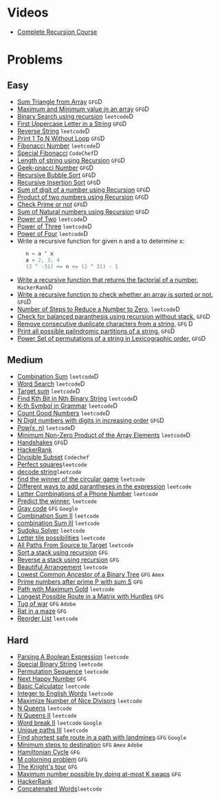 # Videos
- [Complete Recursion Course](https://www.youtube.com/playlist?list=PL9gnSGHSqcnp39cTyB1dTZ2pJ04Xmdrod)

# Problems

## Easy
- [Sum Triangle from Array](https://www.geeksforgeeks.org/sum-triangle-from-array/) `GFG`D
- [Maximum and Minimum value in an array](https://www.geeksforgeeks.org/recursive-programs-to-find-minimum-and-maximum-elements-of-array/) `GFG`D
- [Binary Search using recursion](https://leetcode.com/problems/binary-search/) `leetcode`D
- [First Uppercase Letter in a String](https://www.geeksforgeeks.org/first-uppercase-letter-in-a-string-iterative-and-recursive/) `GFG`D
- [Reverse String](https://leetcode.com/problems/reverse-string/) `leetcode`D
- [Print 1 To N Without Loop](https://practice.geeksforgeeks.org/problems/print-1-to-n-without-using-loops-1587115620/1/) `GFG`D
- [Fibonacci Number](https://leetcode.com/problems/fibonacci-number/) `leetcode`D
- [Special Fibonacci](https://www.codechef.com/problems/FIBXOR01/) `CodeChef`D
- [Length of string using Recursion](https://www.geeksforgeeks.org/program-for-length-of-a-string-using-recursion/) `GFG`D
- [Geek-onacci Number](https://practice.geeksforgeeks.org/problems/geek-onacci-number/0/) `GFG`D
- [Recursive Bubble Sort](https://www.geeksforgeeks.org/recursive-bubble-sort/) `GFG`D
- [Recursive Insertion Sort](https://www.geeksforgeeks.org/recursive-insertion-sort/) `GFG`D
- [Sum of digit of a number using Recursion](https://www.geeksforgeeks.org/sum-digit-number-using-recursion/) `GFG`D
- [Product of two numbers using Recursion](https://www.geeksforgeeks.org/product-2-numbers-using-recursion/) `GFG`D
- [Check Prime or not](https://www.geeksforgeeks.org/recursive-program-prime-number/) `GFG`D
- [Sum of Natural numbers using Recursion](https://www.geeksforgeeks.org/sum-of-natural-numbers-using-recursion/) `GFG`D
- [Power of Two](https://leetcode.com/problems/power-of-two/) `leetcode`D
- [Power of Three](https://leetcode.com/problems/power-of-three/) `leetcode`D
- [Power of Four](https://leetcode.com/problems/power-of-four/) `leetcode`D
- Write a recursive function for given n and a to determine x:
```java
      n = a ^ x 
      a = 2, 3, 4
      (2 ^ -31) <= n <= (2 ^ 31) - 1      
```
- [Write a recursive function that returns the factorial of a number.](https://www.hackerrank.com/challenges/30-recursion/problem) `HackerRank`D
- [Write a recursive function to check whether an array is sorted or not.](https://www.geeksforgeeks.org/program-check-array-sorted-not-iterative-recursive) `GFG`D
- [Number of Steps to Reduce a Number to Zero.](https://leetcode.com/problems/number-of-steps-to-reduce-a-number-to-zero/) `leetcode`D
- [Check for balanced paranthesis using recursion without stack.](https://www.geeksforgeeks.org/check-for-balanced-parenthesis-without-using-stack/) `GFG`D
- [Remove consecutive duplicate characters from a string.](https://www.geeksforgeeks.org/remove-consecutive-duplicates-string/) `GFG` D
- [Print all possible palindromic partitions of a string.](https://www.geeksforgeeks.org/given-a-string-print-all-possible-palindromic-partition/) `GFG`D
- [Power Set of permutations of a string in Lexicographic order.](https://www.geeksforgeeks.org/powet-set-lexicographic-order/) `GFG`D

## Medium
- [Combination Sum](https://leetcode.com/problems/combination-sum/) `leetcode`D
- [Word Search](https://leetcode.com/problems/word-search/) `leetcode`D
- [Target sum](https://leetcode.com/problems/target-sum/) `leetcode`D
- [Find Kth Bit in Nth Binary String](https://leetcode.com/problems/find-kth-bit-in-nth-binary-string/) `leetcode`D
- [K-th Symbol in Grammar](https://leetcode.com/problems/k-th-symbol-in-grammar/) `leetcode`D
- [Count Good Numbers](https://leetcode.com/problems/count-good-numbers/) `leetcode`D
- [N Digit numbers with digits in increasing order](https://practice.geeksforgeeks.org/problems/n-digit-numbers-with-digits-in-increasing-order5903/1/) `GFG`D
- [Pow(x, n)](https://leetcode.com/problems/powx-n/) `leetcode`D
- [Minimum Non-Zero Product of the Array Elements](https://leetcode.com/problems/minimum-non-zero-product-of-the-array-elements/) `leetcode`D
- [Handshakes](https://practice.geeksforgeeks.org/problems/handshakes1303/1/) `GFG`D
- [HackerRank](https://www.hackerrank.com/domains/algorithms?filters%5Bsubdomains%5D%5B%5D=recursion&filters%5Bdifficulty%5D%5B%5D=medium)
- [Divisible Subset](https://www.codechef.com/problems/DIVSUBS)  `Codechef`
- [Perfect squares](https://leetcode.com/problems/perfect-squares/)`leetcode`
- [decode string](https://leetcode.com/problems/decode-string/)`leetcode`
- [find the winner of the circular game](https://leetcode.com/problems/find-the-winner-of-the-circular-game/) `leetcode`
- [Different ways to add parantheses in the expression](https://leetcode.com/problems/different-ways-to-add-parentheses/) `leetcode`
- [Letter Combinations of a Phone Number](https://leetcode.com/problems/letter-combinations-of-a-phone-number/) `leetcode`
- [Predict the winner.](https://leetcode.com/problems/predict-the-winner/) `leetcode`
- [Gray code](https://practice.geeksforgeeks.org/problems/gray-code-1611215248/1/) `GFG` `Google`
- [Combination Sum II](https://leetcode.com/problems/combination-sum-ii/) `leetcode`
- [combination Sum III](https://leetcode.com/problems/combination-sum-iii/) `leetcode`
- [Sudoku Solver](https://leetcode.com/problems/sudoku-solver/) `leetcode`
- [Letter tile possibilities](https://leetcode.com/problems/letter-tile-possibilities/) `leetcode`
- [All Paths From Source to Target](https://leetcode.com/problems/all-paths-from-source-to-target/) `leetcode`
- [Sort a stack using recursion](https://www.geeksforgeeks.org/sort-a-stack-using-recursion/) `GFG`
- [Reverse a stack using recursion](https://www.geeksforgeeks.org/reverse-a-stack-using-recursion/) `GFG`
- [Beautiful Arrangement](https://leetcode.com/problems/beautiful-arrangement/) `leetcode`
- [Lowest Common Ancestor of a Binary Tree](https://practice.geeksforgeeks.org/problems/lowest-common-ancestor-in-a-binary-tree/1/) `GFG` `Amex`
- [Prime numbers after prime P with sum S](https://www.geeksforgeeks.org/prime-numbers-after-prime-p-with-sum-s/) `GFG`
- [Path with Maximum Gold](https://leetcode.com/problems/path-with-maximum-gold/) `leetcode`
- [Longest Possible Route in a Matrix with Hurdles](https://www.geeksforgeeks.org/longest-possible-route-in-a-matrix-with-hurdles/) `GFG`
- [Tug of war](https://www.geeksforgeeks.org/tug-of-war/) `GFG` `Adobe`
- [Rat in a maze](https://www.geeksforgeeks.org/rat-in-a-maze-backtracking-2/) `GFG`
- [Reorder List](https://leetcode.com/problems/reorder-list/) `leetcode`

## Hard
- [Parsing A Boolean Expression](https://leetcode.com/problems/parsing-a-boolean-expression/) `leetcode`
- [Special Binary String](https://leetcode.com/problems/special-binary-string/) `leetcode`
- [Permutation Sequence](https://leetcode.com/problems/permutation-sequence/) `leetcode`
- [Next Happy Number](https://practice.geeksforgeeks.org/problems/next-happy-number4538/1/) `GFG`
- [Basic Calculator](https://leetcode.com/problems/basic-calculator/) `leetcode`
- [Integer to English Words](https://leetcode.com/problems/integer-to-english-words/) `leetcode`
- [Maximize Number of Nice Divisors](https://leetcode.com/problems/maximize-number-of-nice-divisors/) `leetcode`
- [N Queens](https://leetcode.com/problems/n-queens/) `leetcode`
- [N Queens II](https://leetcode.com/problems/n-queens-ii/) `leetcode`
- [Word break II](https://leetcode.com/problems/word-break-ii/) `leetcode` `Google`
- [Unique paths III](https://leetcode.com/problems/unique-paths-iii/) `leetcode`
- [Find shortest safe route in a path with landmines](https://www.geeksforgeeks.org/find-shortest-safe-route-in-a-path-with-landmines/) `GFG` `Google`
- [Minimum steps to destination](https://practice.geeksforgeeks.org/problems/minimum-number-of-steps-to-reach-a-given-number5234/1/) `GFG` `Amex` `Adobe`
- [Hamiltonian Cycle](https://www.geeksforgeeks.org/hamiltonian-cycle-backtracking-6/) `GFG`
- [M colorning problem](https://www.geeksforgeeks.org/m-coloring-problem-backtracking-5/) `GFG`
- [The Knight's tour](https://www.geeksforgeeks.org/the-knights-tour-problem-backtracking-1/) `GFG`
- [Maximum number possible by doing at-most K swaps](https://www.geeksforgeeks.org/find-maximum-number-possible-by-doing-at-most-k-swaps/) `GFG`
- [HackerRank](https://www.hackerrank.com/domains/algorithms?filters%5Bsubdomains%5D%5B%5D=recursion&filters%5Bdifficulty%5D%5B%5D=hard)
- [Concatenated Words](https://leetcode.com/problems/concatenated-words/)`leetcode`
